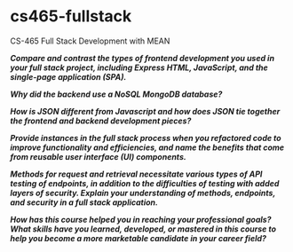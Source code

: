 # cs465-fullstack
CS-465 Full Stack Development with MEAN


**_Compare and contrast the types of frontend development you used in your full stack project, including Express HTML, JavaScript, and the single-page application (SPA)._**

**_Why did the backend use a NoSQL MongoDB database?_**

**_How is JSON different from Javascript and how does JSON tie together the frontend and backend development pieces?_**

**_Provide instances in the full stack process when you refactored code to improve functionality and efficiencies, and name the benefits that come from reusable user interface (UI) components._**

**_Methods for request and retrieval necessitate various types of API testing of endpoints, in addition to the difficulties of testing with added layers of security. Explain your understanding of methods, endpoints, and security in a full stack application._**

**_How has this course helped you in reaching your professional goals? What skills have you learned, developed, or mastered in this course to help you become a more marketable candidate in your career field?_**

